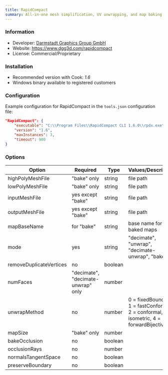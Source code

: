 ```yaml
---
title: RapidCompact
summary: All-in-one mesh simplification, UV unwrapping, and map baking tool.
---
```


### Information

- Developer: [Darmstadt Graphics Group GmbH](https://www.dgg3d.com/)
- Website: https://www.dgg3d.com/rapidcompact
- License: Commercial/Proprietary

### Installation

- Recommended version with Cook: *1.6*
- Windows binary available to registered customers

### Configuration

Example configuration for RapidCompact in the `tools.json` configuration file:

```json
"RapidCompact": {
    "executable": "C:\\Program Files\\RapidCompact CLI 1.6.0\\rpdx.exe",
    "version": "1.6",
    "maxInstances": 3,
    "timeout": 900
}
```

### Options

| Option                  | Required                           | Type    | Values/Description                                                                       | Default |
|-------------------------|------------------------------------|---------|------------------------------------------------------------------------------------------|---------|
| highPolyMeshFile        | "bake" only                        | string  | file path                                                                                |         |
| lowPolyMeshFile         | "bake" only                        | string  | file path                                                                                |         |
| inputMeshFile           | yes except "bake"                  | string  | file path                                                                                |         |
| outputMeshFile          | yes except "bake"                  | string  | file path                                                                                |         |
| mapBaseName             | for "bake"                         | string  | base name for baked maps                                                                 |         |
| mode                    | yes                                | string  | "decimate", "unwrap", "decimate-unwrap", "bake"                                          |         |
| removeDuplicateVertices | no                                 | boolean |                                                                                          | false   |
| numFaces                | "decimate", "decimate-unwrap" only | number  |                                                                                          |         |
| unwrapMethod            | no                                 | number  | 0 = fixedBoundary, 1 = fastConformal, 2 = conformal, 3 = isometric, 4 = forwardBijective | 4       |
| mapSize                 | "bake" only                        | number  |                                                                                          | 2048    |
| bakeOcclusion           | no                                 | boolean |                                                                                          | false   |
| occlusionRays           | no                                 | number  |                                                                                          | 128     |
| normalsTangentSpace     | no                                 | boolean |                                                                                          | false   |
| preserveBoundary        | no                                 | boolean |                                                                                          | true    |